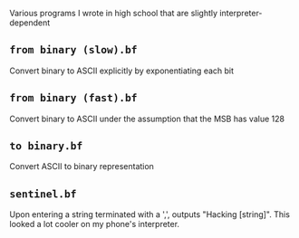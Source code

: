 Various programs I wrote in high school that are slightly interpreter-dependent

`from binary (slow).bf`
----------------------
Convert binary to ASCII explicitly by exponentiating each bit


`from binary (fast).bf`
----------------------
Convert binary to ASCII under the assumption that the MSB has value 128


`to binary.bf`
----------------------
Convert ASCII to binary representation


`sentinel.bf`
----------------------
Upon entering a string terminated with a ',', outputs "Hacking [string]".
This looked a lot cooler on my phone's interpreter.

